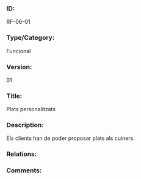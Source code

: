 ### ID:

RF-06-01

### Type/Category:

Funcional

### Version:

01

### Title:

Plats personalitzats

### Description:

Els clients han de poder proposar plats als cuiners.

### Relations:

### Comments:
